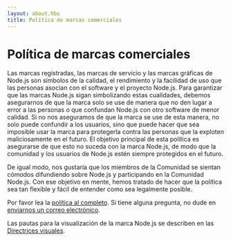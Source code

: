 ```yaml
---
layout: about.hbs
title: Política de marcas comerciales
---
```


# Política de marcas comerciales

Las marcas registradas, las marcas de servicio y las marcas gráficas de Node.js son símbolos de la calidad, el rendimiento y la facilidad de uso que las personas asocian con el software y el proyecto Node.js. Para garantizar que las marcas Node.js sigan simbolizando estas cualidades, debemos asegurarnos de que la marca solo se use de manera que no den lugar a error a las personas o que confundan Node.js con otro software de menor calidad. Si no nos aseguramos de que la marca se use de esta manera, no solo puede confundir a los usuarios, sino que puede hacer que sea imposible usar la marca para protegerla contra las personas que la exploten maliciosamente en el futuro. El objetivo principal de esta política es asegurarse de que esto no suceda con la marca Node.js, de modo que la comunidad y los usuarios de Node.js estén siempre protegidos en el futuro.

De igual modo, nos gustaría que los miembros de la Comunidad se sientan cómodos difundiendo sobre Node.js y participando en la Comunidad Node.js. Con ese objetivo en mente, hemos tratado de hacer que la política sea tan flexible y fácil de entender como sea legalmente posible.

Por favor lea la [política al completo](/static/documents/trademark-policy.pdf). Si tiene alguna pregunta, no dude en [enviarnos un correo electrónico](mailto:trademark@nodejs.org).

Las pautas para la visualización de la marca Node.js se describen en las [Directrices visuales](/static/documents/foundation-visual-guidelines.pdf).
